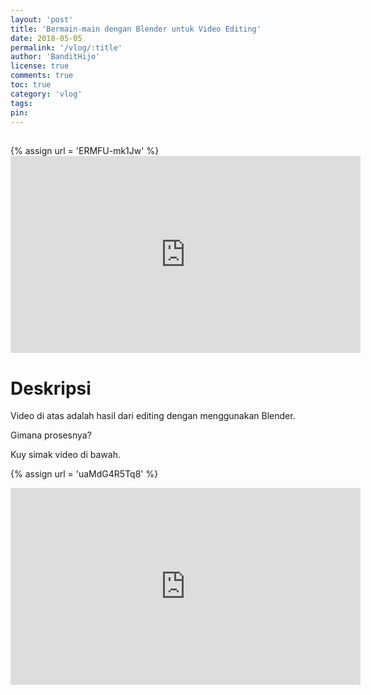 ```yaml
---
layout: 'post'
title: 'Bermain-main dengan Blender untuk Video Editing'
date: 2018-05-05
permalink: '/vlog/:title'
author: 'BanditHijo'
license: true
comments: true
toc: true
category: 'vlog'
tags:
pin:
---
```


<div style="margin-top:30px;"></div>
<!-- EMBED CONTAINER: YOUTUBE -->
{% assign url = 'ERMFU-mk1Jw' %}
<div class='embed-container'>
<iframe width="560" height="315" src="https://www.youtube.com/embed/{{ url }}" frameborder="0" allow="accelerometer; autoplay; encrypted-media; gyroscope; picture-in-picture" allowfullscreen></iframe>
</div>

# Deskripsi

Video di atas adalah hasil dari editing dengan menggunakan Blender.

Gimana prosesnya?

Kuy simak video di bawah.

<!-- EMBED CONTAINER: YOUTUBE -->
{% assign url = 'uaMdG4R5Tq8' %}
<div class='embed-container'>
<iframe width="560" height="315" src="https://www.youtube.com/embed/{{ url }}" frameborder="0" allow="accelerometer; autoplay; encrypted-media; gyroscope; picture-in-picture" allowfullscreen></iframe>
</div>


